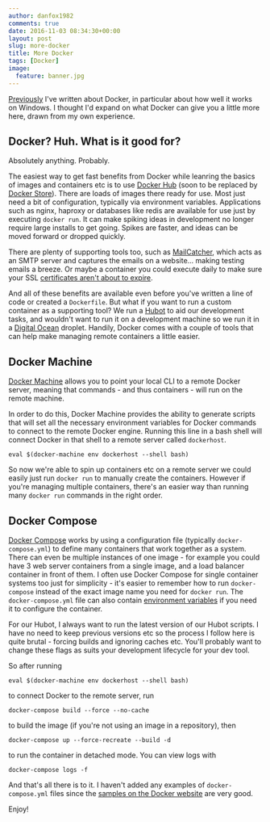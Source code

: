 ```yaml
---
author: danfox1982
comments: true
date: 2016-11-03 08:34:30+00:00
layout: post
slug: more-docker
title: More Docker
tags: [Docker]
image:
  feature: banner.jpg
---
```


[Previously](/2016/09/01/intro-to-docker) I've written about Docker, in particular about how well it works on Windows.  I thought I'd expand on what Docker can give you a little more here, drawn from my own experience.

## Docker? Huh.  What is it good for?

Absolutely anything. Probably.

The easiest way to get fast benefits from Docker while leanring the basics of images and containers etc is to use [Docker Hub](http://hub.docker.com/explore) (soon to be replaced by [Docker Store](http://store.docker.com)).  There are loads of images there ready for use.  Most just need a bit of configuration, typically via environment variables.  Applications such as nginx, haproxy or databases like redis are available for use just by executing `docker run`.  It can make spiking ideas in development no longer require large installs to get going.  Spikes are faster, and ideas can be moved forward or dropped quickly.

There are plenty of supporting tools too, such as [MailCatcher](https://store.docker.com/community/images/yappabe/mailcatcher), which acts as an SMTP server and captures the emails on a website... making testing emails a breeze.  Or maybe a container you could execute daily to make sure your SSL [certificates aren't about to expire](https://store.docker.com/community/images/dariko/docker-ssl-cert-check).

And all of these benefits are available even before you've written a line of code or created a `Dockerfile`.  But what if you want to run a custom container as a supporting tool?  We run a [Hubot](https://hubot.github.com/) to aid our development tasks, and wouldn't want to run it on a development machine so we run it in a [Digital Ocean](https://www.digitalocean.com/) droplet.  Handily, Docker comes with a couple of tools that can help make managing remote containers a little easier.

## Docker Machine

[Docker Machine](https://docs.docker.com/machine/overview/) allows you to point your local CLI to a remote Docker server, meaning that commands - and thus containers - will run on the remote machine.

In order to do this, Docker Machine provides the ability to generate scripts that will set all the necessary environment variables for Docker commands to connect to the remote Docker engine.  Running this line in a bash shell will connect Docker in that shell to a remote server called `dockerhost`.

`eval $(docker-machine env dockerhost --shell bash)`

So now we're able to spin up containers etc on a remote server we could easily just run `docker run` to manually create the containers.  However if you're managing multiple containers, there's an easier way than running many `docker run` commands in the right order.

## Docker Compose

[Docker Compose](https://docs.docker.com/compose/overview/) works by using a configuration file (typically `docker-compose.yml`) to define many containers that work together as a system.  There can even be multiple instances of one image - for example you could have 3 web server containers from a single image, and a load balancer container in front of them.  I often use Docker Compose for single container systems too just for simplicity - it's easier to remember how to run `docker-compose` instead of the exact image name you need for `docker run`.  The `docker-compose.yml` file can also contain [environment variables](https://docs.docker.com/compose/environment-variables/) if you need it to configure the container.

For our Hubot, I always want to run the latest version of our Hubot scripts.  I have no need to keep previous versions etc so the process I follow here is quite brutal - forcing builds and ignoring caches etc.  You'll probably want to change these flags as suits your development lifecycle for your dev tool.

So after running
```shell
eval $(docker-machine env dockerhost --shell bash)
```
to connect Docker to the remote server, run
```shell
docker-compose build --force --no-cache
```
to build the image (if you're not using an image in a repository), then
```shell
docker-compose up --force-recreate --build -d
```
to run the container in detached mode.  You can view logs with
```shell
docker-compose logs -f
```

And that's all there is to it.  I haven't added any examples of `docker-compose.yml` files since the [samples on the Docker website](https://docs.docker.com/compose/compose-file/) are very good.


Enjoy!
